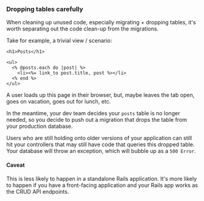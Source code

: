 <!-- Rails -->

### Dropping tables carefully

When cleaning up unused code, especially migrating + dropping tables, it's worth separating out the code clean-up from the migrations.

Take for example, a trivial view / scenario:

```erb
<h1>Posts</h1>

<ul>
  <% @posts.each do |post| %>
    <li><%= link_to post.title, post %></li>
  <% end %>
</ul>
```

A user loads up this page in their browser, but, maybe leaves the tab open, goes on vacation, goes out for lunch, etc.

In the meantime, your dev team decides your `posts` table is no longer needed, so you decide to push out a migration that drops the table from your production database.

Users who are still holding onto older versions of your application can still hit your controllers that may still have code that queries this dropped table. Your database will throw an exception, which will bubble up as a `500 Error`.

#### Caveat

This is less likely to happen in a standalone Rails application. It's more likely to happen if you have a front-facing application and your Rails app works as the CRUD API endpoints.